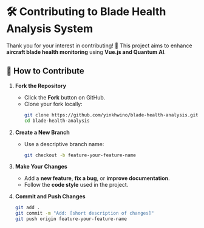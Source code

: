 # 🛠 Contributing to Blade Health Analysis System  

Thank you for your interest in contributing! 🚀 This project aims to enhance **aircraft blade health monitoring** using **Vue.js and Quantum AI**.  

## 📌 How to Contribute  

1. **Fork the Repository**  
   - Click the **Fork** button on GitHub.  
   - Clone your fork locally:  
     ```bash
     git clone https://github.com/yinkhwino/blade-health-analysis.git  
     cd blade-health-analysis
     ```  

2. **Create a New Branch**  
   - Use a descriptive branch name:  
     ```bash
     git checkout -b feature-your-feature-name  
     ```  

3. **Make Your Changes**  
   - Add a **new feature**, **fix a bug**, or **improve documentation**.  
   - Follow the **code style** used in the project.  

4. **Commit and Push Changes**  
   ```bash
   git add .  
   git commit -m "Add: [short description of changes]"  
   git push origin feature-your-feature-name
